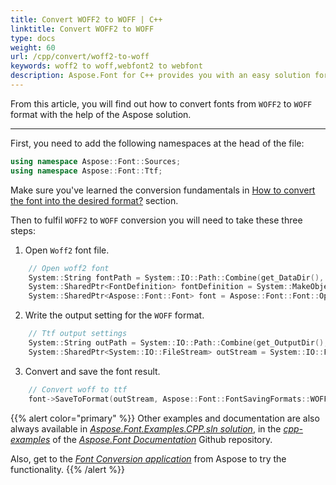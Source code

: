 ```yaml
---
title: Convert WOFF2 to WOFF | C++
linktitle: Convert WOFF2 to WOFF
type: docs
weight: 60
url: /cpp/convert/woff2-to-woff
keywords: woff2 to woff,webfont2 to webfont
description: Aspose.Font for C++ provides you with an easy solution for converting fonts. This documentation will tell about the woff2 to woff conversion.
---
```


From this article, you will find out how to convert fonts from `WOFF2` to `WOFF` format with the help of the Aspose solution.
____

First, you need to add the following namespaces at the head of the file:

```C++ 
using namespace Aspose::Font::Sources;
using namespace Aspose::Font::Ttf;
```

Make sure you've learned the conversion fundamentals in [How to convert the font into the desired format?](https://docs.aspose.com//font/cpp/convert/#how-to-convert-the-font-into-the-desired-format) section.

Then to fulfil `WOFF2` to `WOFF` conversion you will need to take these three steps:

1. Open `Woff2` font file.
```C++ 
    // Open woff2 font
    System::String fontPath = System::IO::Path::Combine(get_DataDir(), u"Montserrat-Regular.woff2");
    System::SharedPtr<FontDefinition> fontDefinition = System::MakeObject<FontDefinition>(Aspose::Font::FontType::TTF, System::MakeObject<FontFileDefinition>(u"woff2", System::MakeObject<FileSystemStreamSource>(fontPath)));
    System::SharedPtr<Aspose::Font::Font> font = Aspose::Font::Font::Open(fontDefinition);
```

2. Write the output setting for the `WOFF` format.
```C++ 
    // Ttf output settings
    System::String outPath = System::IO::Path::Combine(get_OutputDir(), u"Woff2ToWoff_out1.woff");
    System::SharedPtr<System::IO::FileStream> outStream = System::IO::File::Create(outPath);
```

3. Convert and save the font result.
```C++ 
    // Convert woff to ttf
    font->SaveToFormat(outStream, Aspose::Font::FontSavingFormats::WOFF);
```

{{% alert color="primary" %}}
Other examples and documentation are also always available in [*Aspose.Font.Examples.CPP.sln solution*](https://github.com/aspose-font/Aspose.Font-Documentation/tree/master/cpp-examples), in the [*cpp-examples*](https://github.com/aspose-font/Aspose.Font-Documentation/tree/master/cpp-examples) of the [*Aspose.Font Documentation*](https://github.com/aspose-font/Aspose.Font-Documentation) Github repository.

Also, get to the [*Font Conversion application*](https://products.aspose.app/font/conversion) from Aspose to try the functionality.
{{% /alert %}}